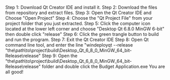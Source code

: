 Step 1: Download Qt Creator IDE and install it.
Step 2: Download the files from repository and extract files.
Step 3: Open the Qt Creator IDE and Choose "Open Project"
Step 4: Choose the "Qt Project File" from your project folder that you just extracted.
Step 5: Click the computer icon located at the lower left corner and choose "Desktop Qt 6.8.0 MinGW 6-bit" then double click "release"
Step 6: Click the green trangle button to build and run the program.
Step 7: Exit the Qt Creator IDE
Step 8: Open Qt command line tool, and enter the line "windeployqt --release "the\path\to\project\build\Desktop_Qt_6_8_0_MinGW_64_bit-Release\release"
Step 9: Open the "the\path\to\project\build\Desktop_Qt_6_8_0_MinGW_64_bit-Release\release" folder and double click the Budget Application.exe 
You are all good!
